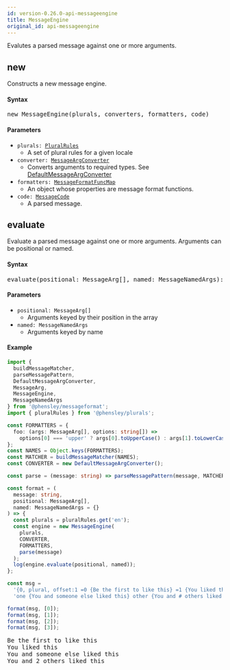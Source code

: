 ```yaml
---
id: version-0.26.0-api-messageengine
title: MessageEngine
original_id: api-messageengine
---
```


Evalutes a parsed message against one or more arguments.

## new

Constructs a new message engine.

#### Syntax

<pre class="syntax">
new MessageEngine(plurals, converters, formatters, code)
</pre>

#### Parameters

- <code class="def">plurals: <span>[PluralRules](api-pluralrules)</span></code>
  - A set of plural rules for a given locale
- <code class="def">converter: <span>[MessageArgConverter](api-messageargconverter)</span></code>
  - Converts arguments to required types. See [DefaultMessageArgConverter](api-defaultmessageargconverter)
- <code class="def">formatters: <span>[MessageFormatFuncMap](api-messageformatfuncmap.html)</span></code>
  - An object whose properties are message format functions.
- <code class="def">code: <span>[MessageCode](api-messagecode.html)</span></code>
  - A parsed message.

## evaluate

Evaluate a parsed message against one or more arguments. Arguments can be positional or named.

#### Syntax

<pre class="syntax">
evaluate(positional: MessageArg[], named: MessageNamedArgs): string
</pre>

#### Parameters

- <code class="def">positional: <span>MessageArg[]</span></code>
  - Arguments keyed by their position in the array
- <code class="def">named: <span>MessageNamedArgs</span></code>
  - Arguments keyed by name

#### Example

```typescript
import {
  buildMessageMatcher,
  parseMessagePattern,
  DefaultMessageArgConverter,
  MessageArg,
  MessageEngine,
  MessageNamedArgs
} from '@phensley/messageformat';
import { pluralRules } from '@phensley/plurals';

const FORMATTERS = {
  foo: (args: MessageArg[], options: string[]) =>
    options[0] === 'upper' ? args[0].toUpperCase() : args[1].toLowerCase()
};
const NAMES = Object.keys(FORMATTERS);
const MATCHER = buildMessageMatcher(NAMES);
const CONVERTER = new DefaultMessageArgConverter();

const parse = (message: string) => parseMessagePattern(message, MATCHER);

const format = (
  message: string,
  positional: MessageArg[],
  named: MessageNamedArgs = {}
) => {
  const plurals = pluralRules.get('en');
  const engine = new MessageEngine(
    plurals,
    CONVERTER,
    FORMATTERS,
    parse(message)
  );
  log(engine.evaluate(positional, named));
};

const msg =
  '{0, plural, offset:1 =0 {Be the first to like this} =1 {You liked this} ' +
  'one {You and someone else liked this} other {You and # others liked this}}';

format(msg, [0]);
format(msg, [1]);
format(msg, [2]);
format(msg, [3]);
```
<pre class="output">
Be the first to like this
You liked this
You and someone else liked this
You and 2 others liked this
</pre>

